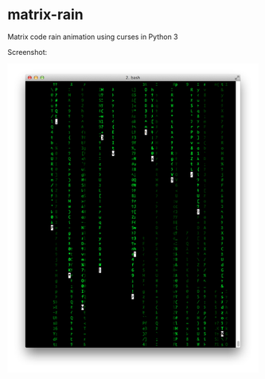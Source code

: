 # matrix-rain

Matrix code rain animation using curses in Python 3

Screenshot:

![Screenshot](/screenshot.png)
